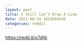 ```yaml
--- 
layout: post 
title: I Still Can’t Draw A Line 
date: 2021-06-24 1624584536 
categories: reddit 
--- 
```

https://redd.it/o7dljb